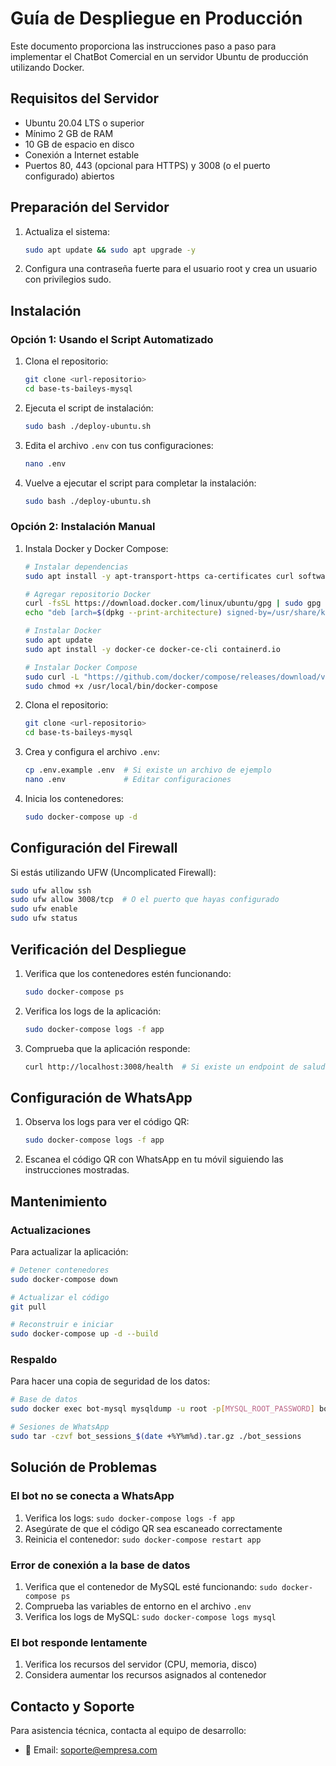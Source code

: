 # Guía de Despliegue en Producción

Este documento proporciona las instrucciones paso a paso para implementar el ChatBot Comercial en un servidor Ubuntu de producción utilizando Docker.

## Requisitos del Servidor

- Ubuntu 20.04 LTS o superior
- Mínimo 2 GB de RAM
- 10 GB de espacio en disco
- Conexión a Internet estable
- Puertos 80, 443 (opcional para HTTPS) y 3008 (o el puerto configurado) abiertos

## Preparación del Servidor

1. Actualiza el sistema:
   ```bash
   sudo apt update && sudo apt upgrade -y
   ```

2. Configura una contraseña fuerte para el usuario root y crea un usuario con privilegios sudo.

## Instalación

### Opción 1: Usando el Script Automatizado

1. Clona el repositorio:
   ```bash
   git clone <url-repositorio>
   cd base-ts-baileys-mysql
   ```

2. Ejecuta el script de instalación:
   ```bash
   sudo bash ./deploy-ubuntu.sh
   ```

3. Edita el archivo `.env` con tus configuraciones:
   ```bash
   nano .env
   ```

4. Vuelve a ejecutar el script para completar la instalación:
   ```bash
   sudo bash ./deploy-ubuntu.sh
   ```

### Opción 2: Instalación Manual

1. Instala Docker y Docker Compose:
   ```bash
   # Instalar dependencias
   sudo apt install -y apt-transport-https ca-certificates curl software-properties-common

   # Agregar repositorio Docker
   curl -fsSL https://download.docker.com/linux/ubuntu/gpg | sudo gpg --dearmor -o /usr/share/keyrings/docker-archive-keyring.gpg
   echo "deb [arch=$(dpkg --print-architecture) signed-by=/usr/share/keyrings/docker-archive-keyring.gpg] https://download.docker.com/linux/ubuntu $(lsb_release -cs) stable" | sudo tee /etc/apt/sources.list.d/docker.list > /dev/null

   # Instalar Docker
   sudo apt update
   sudo apt install -y docker-ce docker-ce-cli containerd.io

   # Instalar Docker Compose
   sudo curl -L "https://github.com/docker/compose/releases/download/v2.18.1/docker-compose-$(uname -s)-$(uname -m)" -o /usr/local/bin/docker-compose
   sudo chmod +x /usr/local/bin/docker-compose
   ```

2. Clona el repositorio:
   ```bash
   git clone <url-repositorio>
   cd base-ts-baileys-mysql
   ```

3. Crea y configura el archivo `.env`:
   ```bash
   cp .env.example .env  # Si existe un archivo de ejemplo
   nano .env             # Editar configuraciones
   ```

4. Inicia los contenedores:
   ```bash
   sudo docker-compose up -d
   ```

## Configuración del Firewall

Si estás utilizando UFW (Uncomplicated Firewall):

```bash
sudo ufw allow ssh
sudo ufw allow 3008/tcp  # O el puerto que hayas configurado
sudo ufw enable
sudo ufw status
```

## Verificación del Despliegue

1. Verifica que los contenedores estén funcionando:
   ```bash
   sudo docker-compose ps
   ```

2. Verifica los logs de la aplicación:
   ```bash
   sudo docker-compose logs -f app
   ```

3. Comprueba que la aplicación responde:
   ```bash
   curl http://localhost:3008/health  # Si existe un endpoint de salud
   ```

## Configuración de WhatsApp

1. Observa los logs para ver el código QR:
   ```bash
   sudo docker-compose logs -f app
   ```

2. Escanea el código QR con WhatsApp en tu móvil siguiendo las instrucciones mostradas.

## Mantenimiento

### Actualizaciones

Para actualizar la aplicación:

```bash
# Detener contenedores
sudo docker-compose down

# Actualizar el código
git pull

# Reconstruir e iniciar
sudo docker-compose up -d --build
```

### Respaldo

Para hacer una copia de seguridad de los datos:

```bash
# Base de datos
sudo docker exec bot-mysql mysqldump -u root -p[MYSQL_ROOT_PASSWORD] botdb > backup_$(date +%Y%m%d).sql

# Sesiones de WhatsApp
sudo tar -czvf bot_sessions_$(date +%Y%m%d).tar.gz ./bot_sessions
```

## Solución de Problemas

### El bot no se conecta a WhatsApp

1. Verifica los logs: `sudo docker-compose logs -f app`
2. Asegúrate de que el código QR sea escaneado correctamente
3. Reinicia el contenedor: `sudo docker-compose restart app`

### Error de conexión a la base de datos

1. Verifica que el contenedor de MySQL esté funcionando: `sudo docker-compose ps`
2. Comprueba las variables de entorno en el archivo `.env`
3. Verifica los logs de MySQL: `sudo docker-compose logs mysql`

### El bot responde lentamente

1. Verifica los recursos del servidor (CPU, memoria, disco)
2. Considera aumentar los recursos asignados al contenedor

## Contacto y Soporte

Para asistencia técnica, contacta al equipo de desarrollo:
- 📧 Email: soporte@empresa.com 